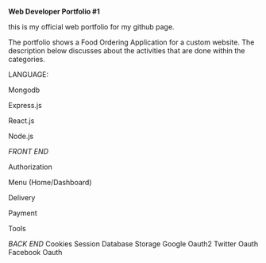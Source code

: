 
**Web Developer Portfolio #1**
  <p>this is my official web portfolio for my github page.<br>


<p>The portfolio shows a Food Ordering Application for a custom website. The description below discusses about the activities that are done within the categories.<br>

LANGUAGE:

<p>Mongodb<br>
<p>Express.js<br>
<p>React.js<br>
<p>Node.js<br>



*FRONT END*
 <p>Authorization<br>
 <p>Menu (Home/Dashboard)<br>
 <p>Delivery<br>
 <p>Payment<br>
 <p>Tools<br>


*BACK END*
  Cookies
  Session
  Database Storage
  Google Oauth2
  Twitter Oauth
  Facebook Oauth

